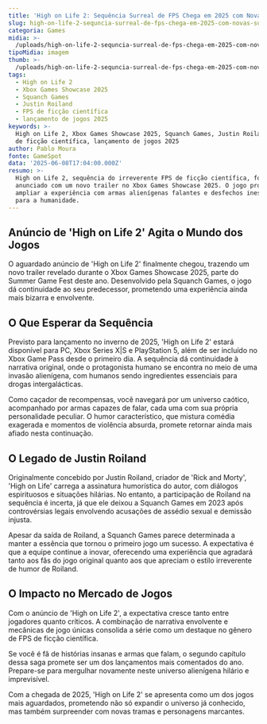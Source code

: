 ```yaml
---
title: 'High on Life 2: Sequência Surreal de FPS Chega em 2025 com Novas Surpresas'
slug: high-on-life-2-sequncia-surreal-de-fps-chega-em-2025-com-novas-surpresas
categoria: Games
midia: >-
  /uploads/high-on-life-2-sequncia-surreal-de-fps-chega-em-2025-com-novas-surpresas-thumb.jpg
tipoMidia: imagem
thumb: >-
  /uploads/high-on-life-2-sequncia-surreal-de-fps-chega-em-2025-com-novas-surpresas-thumb.jpg
tags:
  - High on Life 2
  - Xbox Games Showcase 2025
  - Squanch Games
  - Justin Roiland
  - FPS de ficção científica
  - lançamento de jogos 2025
keywords: >-
  High on Life 2, Xbox Games Showcase 2025, Squanch Games, Justin Roiland, FPS
  de ficção científica, lançamento de jogos 2025
author: Pablo Moura
fonte: GameSpot
data: '2025-06-08T17:04:00.000Z'
resumo: >-
  High on Life 2, sequência do irreverente FPS de ficção científica, foi
  anunciado com um novo trailer no Xbox Games Showcase 2025. O jogo promete
  ampliar a experiência com armas alienígenas falantes e desfechos inesperados
  para a humanidade.
---
```


## Anúncio de 'High on Life 2' Agita o Mundo dos Jogos

O aguardado anúncio de 'High on Life 2' finalmente chegou, trazendo um novo trailer revelado durante o Xbox Games Showcase 2025, parte do Summer Game Fest deste ano. Desenvolvido pela Squanch Games, o jogo dá continuidade ao seu predecessor, prometendo uma experiência ainda mais bizarra e envolvente. 

## O Que Esperar da Sequência

Previsto para lançamento no inverno de 2025, 'High on Life 2' estará disponível para PC, Xbox Series X|S e PlayStation 5, além de ser incluído no Xbox Game Pass desde o primeiro dia. A sequência dá continuidade à narrativa original, onde o protagonista humano se encontra no meio de uma invasão alienígena, com humanos sendo ingredientes essenciais para drogas intergalácticas.

Como caçador de recompensas, você navegará por um universo caótico, acompanhado por armas capazes de falar, cada uma com sua própria personalidade peculiar. O humor característico, que mistura comédia exagerada e momentos de violência absurda, promete retornar ainda mais afiado nesta continuação.

## O Legado de Justin Roiland

Originalmente concebido por Justin Roiland, criador de 'Rick and Morty', 'High on Life' carrega a assinatura humorística do autor, com diálogos espirituosos e situações hilárias. No entanto, a participação de Roiland na sequência é incerta, já que ele deixou a Squanch Games em 2023 após controvérsias legais envolvendo acusações de assédio sexual e demissão injusta. 

Apesar da saída de Roiland, a Squanch Games parece determinada a manter a essência que tornou o primeiro jogo um sucesso. A expectativa é que a equipe continue a inovar, oferecendo uma experiência que agradará tanto aos fãs do jogo original quanto aos que apreciam o estilo irreverente de humor de Roiland.

## O Impacto no Mercado de Jogos

Com o anúncio de 'High on Life 2', a expectativa cresce tanto entre jogadores quanto críticos. A combinação de narrativa envolvente e mecânicas de jogo únicas consolida a série como um destaque no gênero de FPS de ficção científica. 

Se você é fã de histórias insanas e armas que falam, o segundo capítulo dessa saga promete ser um dos lançamentos mais comentados do ano. Prepare-se para mergulhar novamente neste universo alienígena hilário e imprevisível. 

Com a chegada de 2025, 'High on Life 2' se apresenta como um dos jogos mais aguardados, prometendo não só expandir o universo já conhecido, mas também surpreender com novas tramas e personagens marcantes.
